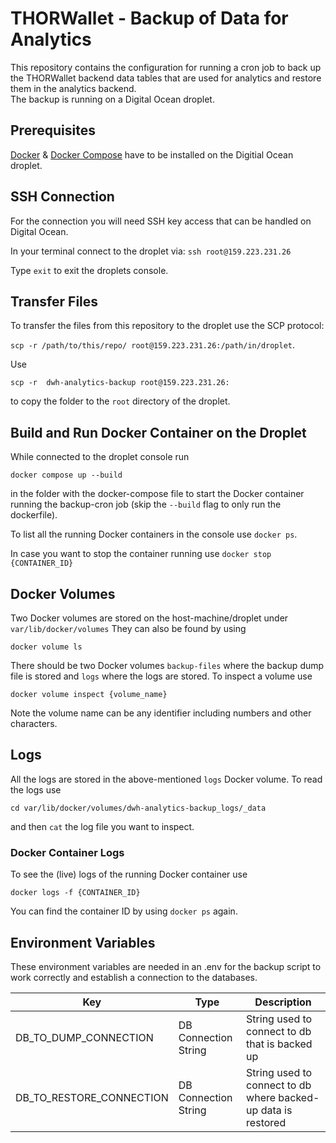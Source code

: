 
# THORWallet - Backup of Data for Analytics
This repository contains the configuration for running a cron job to back up the THORWallet backend data tables that are used for analytics and restore them in the analytics backend.  
The backup is running on a Digital Ocean droplet.

## Prerequisites

[Docker](https://www.digitalocean.com/community/tutorials/how-to-install-and-use-docker-on-ubuntu-20-04) & [Docker Compose](https://www.digitalocean.com/community/tutorials/how-to-install-and-use-docker-compose-on-ubuntu-20-04) have to be installed on the Digitial Ocean droplet.


## SSH Connection

For the connection you will need SSH key access that can be handled on Digital Ocean.  

In your terminal connect to the droplet via: 
`ssh root@159.223.231.26`

Type ``exit`` to exit the droplets console.


## Transfer Files
To transfer the files from this repository to the droplet use the SCP protocol:

`scp -r /path/to/this/repo/ root@159.223.231.26:/path/in/droplet`.

Use

```scp -r  dwh-analytics-backup root@159.223.231.26:```

to copy the folder to the `root` directory of the droplet.


## Build and Run Docker Container on the Droplet

While connected to the droplet console run
```  
docker compose up --build  
```  
in the folder with the docker-compose file to start the Docker container running the backup-cron job (skip the `--build` flag to only run the dockerfile).

To list all the running Docker containers in the console use ``docker ps``.

In case you want to stop the container running use ``docker stop {CONTAINER_ID}``

## Docker Volumes

Two Docker volumes are stored on the host-machine/droplet under `var/lib/docker/volumes`
They can also be found by using 

`docker volume ls`

There should be two Docker volumes `backup-files` where the backup dump file is stored and `logs` where the logs are stored.
To inspect a volume use 

`docker volume inspect {volume_name}`

Note the volume name can be any identifier including numbers and other characters.


## Logs

All the logs are stored in the above-mentioned ```logs``` Docker volume.
To read the logs use 

`cd var/lib/docker/volumes/dwh-analytics-backup_logs/_data`

and then `cat` the log file you want to inspect.

### Docker Container Logs

To see the (live) logs of the running Docker container use 

```docker logs -f {CONTAINER_ID}``` 

You can find the container ID by using `docker ps` again.


## Environment Variables

These environment variables are needed in an .env for the backup script to work correctly and establish a connection to the databases.

| Key                      | Type                 | Description                                                                                     |    
|--------------------------|----------------------|-------------------------------------------------------------------------------------------------|    
| DB_TO_DUMP_CONNECTION    | DB Connection String | String used to connect to db that is backed up                                                  |                                                                                
| DB_TO_RESTORE_CONNECTION | DB Connection String | String used to connect to db where backed-up data is restored |